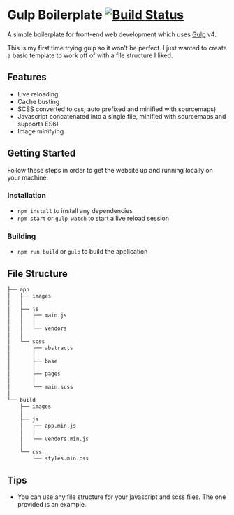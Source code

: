 # Gulp Boilerplate [![Build Status](https://travis-ci.com/LucasWinkler/gulp-boilerplate.svg?token=6xPTYyj9yJazuMpzepqi&branch=master)](https://travis-ci.com/LucasWinkler/gulp-boilerplate)

A simple boilerplate for front-end web development which uses [Gulp](https://gulpjs.com/) v4.

This is my first time trying gulp so it won't be perfect. I just wanted to create a basic template to work off of with a file structure I liked.

## Features

- Live reloading
- Cache busting
- SCSS converted to css, auto prefixed and minified with sourcemaps)
- Javascript concatenated into a single file, minified with sourcemaps and supports ES6)
- Image minifying

## Getting Started

Follow these steps in order to get the website up and running locally on your machine.

### Installation

- `npm install` to install any dependencies
- `npm start` or `gulp watch` to start a live reload session

### Building

- `npm run build` or `gulp` to build the application

## File Structure

```bash
├── app
│   ├── images
│   │
│   ├── js
│   │   ├── main.js
│   │   │
│   │   └── vendors
│   │
│   └── scss
│       ├── abstracts
│       │
│       ├── base
│       │
│       ├── pages
│       │
│       └── main.scss
│
└── build
    ├── images
    │
    ├── js
    │   ├── app.min.js
    │   │
    │   └── vendors.min.js
    │
    └── css
        └── styles.min.css
```

## Tips

- You can use any file structure for your javascript and scss files. The one provided is an example.